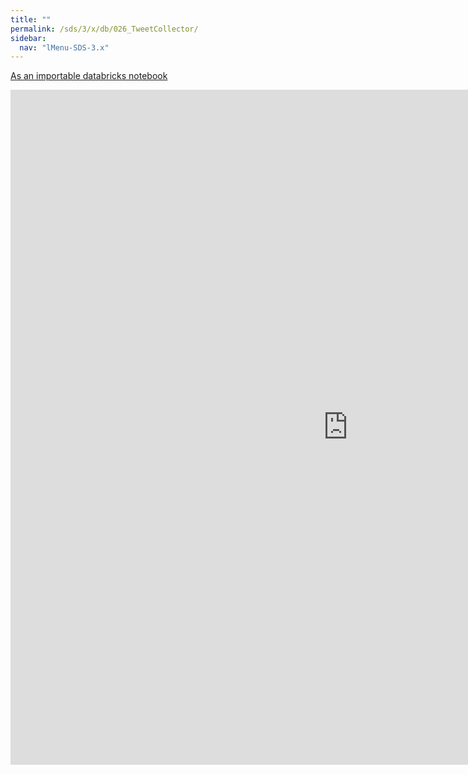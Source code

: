 ```yaml
---
title: ""
permalink: /sds/3/x/db/026_TweetCollector/
sidebar:
  nav: "lMenu-SDS-3.x"
---
```


[As an importable databricks notebook](https://lamastex.github.io/scalable-data-science/sds/3/x/db/026_TweetCollector.html)

<iframe src="https://lamastex.github.io/scalable-data-science/sds/3/x/db/026_TweetCollector.html" width="1080" height="1080" frameborder="0"></iframe>
